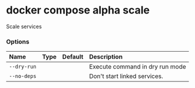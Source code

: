 # docker compose alpha scale

<!---MARKER_GEN_START-->
Scale services 

### Options

| Name        | Type | Default | Description                     |
|:------------|:-----|:--------|:--------------------------------|
| `--dry-run` |      |         | Execute command in dry run mode |
| `--no-deps` |      |         | Don't start linked services.    |


<!---MARKER_GEN_END-->

